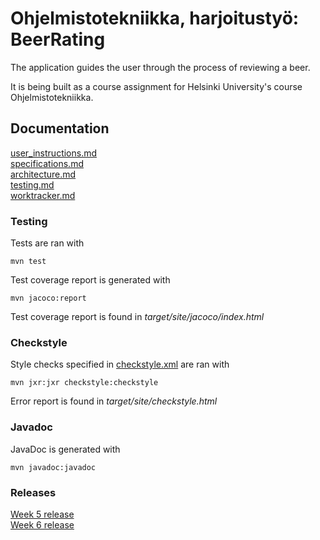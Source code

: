 # Ohjelmistotekniikka, harjoitustyö: BeerRating

The application guides the user through the process of reviewing a beer.

It is being built as a course assignment for Helsinki University's course Ohjelmistotekniikka.

## Documentation
[user_instructions.md](https://github.com/JuusoVe/ot-harjoitustyo/blob/master/documentation/user_instructions.md) <br>
[specifications.md](https://github.com/JuusoVe/ot-harjoitustyo/blob/master/documentation/specifications.md) <br>
[architecture.md](https://github.com/JuusoVe/ot-harjoitustyo/blob/master/documentation/architecture.md) <br>
[testing.md](https://github.com/JuusoVe/ot-harjoitustyo/blob/master/documentation/testing.md) <br>
[worktracker.md](https://github.com/JuusoVe/ot-harjoitustyo/blob/master/documentation/tuntikirjanpito.md) 

### Testing

Tests are ran with

```
mvn test
```

Test coverage report is generated with

```
mvn jacoco:report
```
Test coverage report is found in _target/site/jacoco/index.html_


### Checkstyle
Style checks specified in [checkstyle.xml](https://github.com/JuusoVe/ot-harjoitustyo/blob/master/checkstyle.xml) are ran with

```
mvn jxr:jxr checkstyle:checkstyle
```

Error report is found in _target/site/checkstyle.html_

### Javadoc

JavaDoc is generated with

```
mvn javadoc:javadoc
```


### Releases

[Week 5 release](https://github.com/JuusoVe/ot-harjoitustyo/releases/tag/week5) <br>
[Week 6 release](https://github.com/JuusoVe/ot-harjoitustyo/releases/tag/week6)
